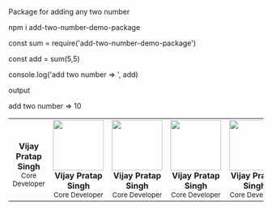 Package for adding any two number

npm i add-two-number-demo-package

const sum = require('add-two-number-demo-package')

const add = sum(5,5)                                                       

console.log('add two number => ', add)

output

  add two number => 10
  
  
<!-- prettier-ignore-start -->
<!-- markdownlint-disable -->
<table>
  <tr>
    <td align="center"><a href="https://www.gravatar.com/avatar/205e460b479e2e5b48aec07710c08d50?s=100&f=y" width="100px;" alt=""/></a><br /><b>Vijay Pratap Singh</b><br /><sub>Core Developer</sub></td><td align="center"><a href="https://github.com/raj2611"><img src="https://avatars1.githubusercontent.com/u/23263053?v=4" width="100px;" alt=""/></a><br /><b>Vijay Pratap Singh</b><br /><sub>Core Developer</sub></td>
    <td align="center"><a href="https://github.com/raj2611"><img src="https://avatars1.githubusercontent.com/u/23263053?v=4" width="100px;" alt=""/></a><br /><b>Vijay Pratap Singh</b><br /><sub>Core Developer</sub></td>
    <td align="center"><a href="https://github.com/raj2611"><img src="https://avatars1.githubusercontent.com/u/23263053?v=4" width="100px;" alt=""/></a><br /><b>Vijay Pratap Singh</b><br /><sub>Core Developer</sub></td>
    <td align="center"><a href="https://github.com/raj2611"><img src="https://avatars1.githubusercontent.com/u/23263053?v=4" width="100px;" alt=""/></a><br /><b>Vijay Pratap Singh</b><br /><sub>Core Developer</sub></td>
  </tr>
</table>

<!-- markdownlint-enable -->
<!-- prettier-ignore-end -->


